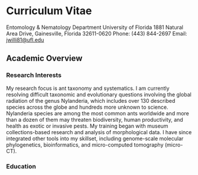 # Curriculum Vitae

Entomology & Nematology Department
University of Florida
1881 Natural Area Drive, Gainesville, Florida 32611-0620
Phone: (443) 844-2697
Email: jwilli81@ufl.edu

## Academic Overview

### Research Interests

My research focus is ant taxonomy and systematics. I am currently resolving difficult taxonomic and evolutionary questions involving the global radiation of the genus Nylanderia, which includes over 130 described species across the globe and hundreds more unknown to science. Nylanderia species are among the most common ants worldwide and more than a dozen of them may threaten biodiversity, human productivity, and health as exotic or invasive pests. My training began with museum collections-based research and analysis of morphological data. I have since integrated other tools into my skillset, including genome-scale molecular phylogenetics, bioinformatics, and micro-computed tomography (micro-CT).

### Education
